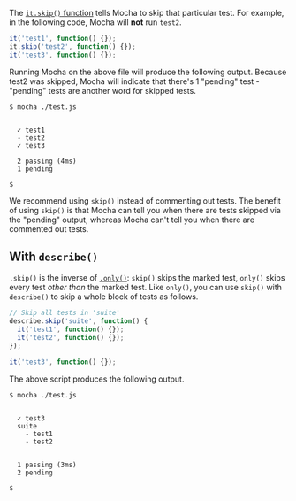 The [`it.skip()` function](https://mochajs.org/#inclusive-tests) tells Mocha to skip that particular test.
For example, in the following code, Mocha will **not** run `test2`.

```javascript
it('test1', function() {});
it.skip('test2', function() {});
it('test3', function() {});
```

Running Mocha on the above file will produce the following output.
Because test2 was skipped, Mocha will indicate that there's 1 "pending" test - "pending" tests are another word for skipped tests.

```
$ mocha ./test.js 


  ✓ test1
  - test2
  ✓ test3

  2 passing (4ms)
  1 pending

$ 
```

We recommend using `skip()` instead of commenting out tests.
The benefit of using `skip()` is that Mocha can tell you when there are tests skipped via the "pending" output, whereas Mocha can't tell you when there are commented out tests.

## With `describe()`

`.skip()` is the inverse of [`.only()`](./run-single-test): `skip()` skips the marked test, `only()` skips every test _other than_ the marked test.
Like `only()`, you can use `skip()` with `describe()` to skip a whole block of tests as follows.

```javascript
// Skip all tests in 'suite'
describe.skip('suite', function() {
  it('test1', function() {});
  it('test2', function() {});
});

it('test3', function() {});
```

The above script produces the following output.

```
$ mocha ./test.js 


  ✓ test3
  suite
    - test1
    - test2


  1 passing (3ms)
  2 pending

$ 
```